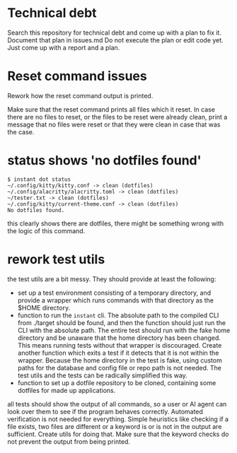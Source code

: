 # Technical debt

Search this repository for technical debt and come up with a plan to fix it.
Document that plan in issues.md
Do not execute the plan or edit code yet. Just come up with a report and a plan. 

# Reset command issues

Rework how the reset command output is printed.

Make sure that the reset command prints all files which it reset. In case there
are no files to reset, or the files to be reset were already clean, print a
message that no files were reset or that they were clean in case that was the
case. 

# status shows 'no dotfiles found'

```
$ instant dot status
~/.config/kitty/kitty.conf -> clean (dotfiles)
~/.config/alacritty/alacritty.toml -> clean (dotfiles)
~/tester.txt -> clean (dotfiles)
~/.config/kitty/current-theme.conf -> clean (dotfiles)
No dotfiles found.
```

this clearly shows there are dotfiles, there might be something wrong with the
logic of this command. 

# rework test utils

the test utils are a bit messy.
They should provide at least the following:

- set up a test environment consisting of a  temporary directory, and provide a wrapper which runs commands with
that directory as the $HOME directory. 
- function to run the `instant` cli. The absolute path to the compiled CLI from
  ./target should be found, and then the function should just run the CLI with
the absolute path. The entire test should run with the fake home directory and
be unaware that the home directory has been changed. This means running tests
without that wrapper is discouraged. Create another function which exits a test
if it detects that it is not within the wrapper. Because the home directory in
the test is fake, using custom paths for the database and config file or repo
path is not needed. The test utils and the tests can be radically simplified this way. 
- function to set up a dotfile repository to be cloned, containing some dotfiles
  for made up applications.

all tests should show the output of all commands, so a user or AI agent can look
over them to see if the program behaves correctly. Automated verification is not
needed for everything. Simple heuristics like checking if a file exists, two
files are different or a keyword is or is not in the output are sufficient.
Create utils for doing that. Make sure that the keyword checks do not prevent
the output from being printed.
